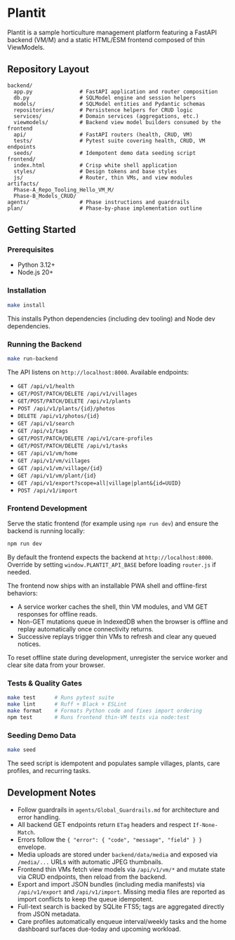 # Plantit

Plantit is a sample horticulture management platform featuring a FastAPI backend (VM/M) and a static HTML/ESM frontend composed of thin ViewModels.

## Repository Layout

```
backend/
  app.py               # FastAPI application and router composition
  db.py                # SQLModel engine and session helpers
  models/              # SQLModel entities and Pydantic schemas
  repositories/        # Persistence helpers for CRUD logic
  services/            # Domain services (aggregations, etc.)
  viewmodels/          # Backend view model builders consumed by the frontend
  api/                 # FastAPI routers (health, CRUD, VM)
  tests/               # Pytest suite covering health, CRUD, VM endpoints
  seeds/               # Idempotent demo data seeding script
frontend/
  index.html           # Crisp white shell application
  styles/              # Design tokens and base styles
  js/                  # Router, thin VMs, and view modules
artifacts/
  Phase-A_Repo_Tooling_Hello_VM_M/
  Phase-B_Models_CRUD/
agents/                # Phase instructions and guardrails
plan/                  # Phase-by-phase implementation outline
```

## Getting Started

### Prerequisites
- Python 3.12+
- Node.js 20+

### Installation

```bash
make install
```

This installs Python dependencies (including dev tooling) and Node dev dependencies.

### Running the Backend

```bash
make run-backend
```

The API listens on `http://localhost:8000`. Available endpoints:
- `GET /api/v1/health`
- `GET/POST/PATCH/DELETE /api/v1/villages`
- `GET/POST/PATCH/DELETE /api/v1/plants`
- `POST /api/v1/plants/{id}/photos`
- `DELETE /api/v1/photos/{id}`
- `GET /api/v1/search`
- `GET /api/v1/tags`
- `GET/POST/PATCH/DELETE /api/v1/care-profiles`
- `GET/POST/PATCH/DELETE /api/v1/tasks`
- `GET /api/v1/vm/home`
- `GET /api/v1/vm/villages`
- `GET /api/v1/vm/village/{id}`
- `GET /api/v1/vm/plant/{id}`
- `GET /api/v1/export?scope=all|village|plant&{id=UUID}`
- `POST /api/v1/import`

### Frontend Development

Serve the static frontend (for example using `npm run dev`) and ensure the backend is running locally:

```bash
npm run dev
```

By default the frontend expects the backend at `http://localhost:8000`. Override by setting `window.PLANTIT_API_BASE` before loading `router.js` if needed.

The frontend now ships with an installable PWA shell and offline-first behaviors:

- A service worker caches the shell, thin VM modules, and VM GET responses for offline reads.
- Non-GET mutations queue in IndexedDB when the browser is offline and replay automatically once connectivity returns.
- Successive replays trigger thin VMs to refresh and clear any queued notices.

To reset offline state during development, unregister the service worker and clear site data from your browser.

### Tests & Quality Gates

```bash
make test      # Runs pytest suite
make lint      # Ruff + Black + ESLint
make format    # Formats Python code and fixes import ordering
npm test       # Runs frontend thin-VM tests via node:test
```

### Seeding Demo Data

```bash
make seed
```

The seed script is idempotent and populates sample villages, plants, care profiles, and recurring tasks.

## Development Notes

- Follow guardrails in `agents/Global_Guardrails.md` for architecture and error handling.
- All backend GET endpoints return `ETag` headers and respect `If-None-Match`.
- Errors follow the `{ "error": { "code", "message", "field" } }` envelope.
- Media uploads are stored under `backend/data/media` and exposed via `/media/...` URLs with automatic JPEG thumbnails.
- Frontend thin VMs fetch view models via `/api/v1/vm/*` and mutate state via CRUD endpoints, then reload from the backend.
- Export and import JSON bundles (including media manifests) via `/api/v1/export` and `/api/v1/import`. Missing media files are reported as import conflicts to keep the queue idempotent.
- Full-text search is backed by SQLite FTS5; tags are aggregated directly from JSON metadata.
- Care profiles automatically enqueue interval/weekly tasks and the home dashboard surfaces due-today and upcoming workload.
